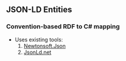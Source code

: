 ## JSON-LD Entities
### Convention-based RDF to C# mapping

* Uses existing tools:
  1. [Newtonsoft.Json](http://www.newtonsoft.com/json)
  1. [JsonLd.net](https://github.com/NuGet/json-ld.net)